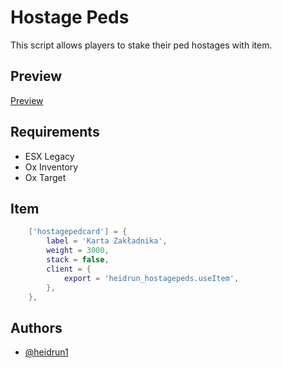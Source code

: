 
# Hostage Peds

This script allows players to stake their ped hostages with item.
## Preview
[Preview](https://www.youtube.com/watch?v=PvEqaG-oG7c&ab_channel=heidrun)
## Requirements
- ESX Legacy
- Ox Inventory
- Ox Target
## Item 

```lua
	['hostagepedcard'] = {
		label = 'Karta Zakładnika',
		weight = 3000,
		stack = false,
		client = {
			export = 'heidrun_hostagepeds.useItem',
		},
	},
```
## Authors

- [@heidrun1](https://github.com/heidrun1)
